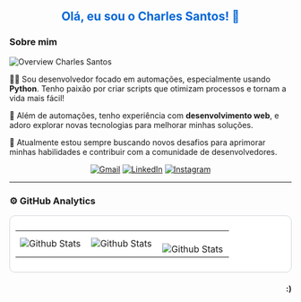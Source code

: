 <h2 align="center" style="color: #0366d6;">Olá, eu sou o Charles Santos! 👋</h2>

### Sobre mim
<img src="https://img.shields.io/static/v1?label=Overview&message=CHARLESSANTOS&color=0366d6&style=for-the-badge&logo=GitHub" alt="Overview Charles Santos">

<p>👨‍💻 Sou desenvolvedor focado em automações, especialmente usando <strong>Python</strong>. Tenho paixão por criar scripts que otimizam processos e tornam a vida mais fácil!</p>

<p>🔧 Além de automações, tenho experiência com <strong>desenvolvimento web</strong>, e adoro explorar novas tecnologias para melhorar minhas soluções.</p>

<p>🚀 Atualmente estou sempre buscando novos desafios para aprimorar minhas habilidades e contribuir com a comunidade de desenvolvedores.</p>

<p align="center">
  <a href="mailto:chafnds@gmail.com" title="Gmail">
  <img src="https://img.shields.io/badge/-Gmail-FF0000?style=flat-square&labelColor=FF0000&logo=gmail&logoColor=white" alt="Gmail"/></a>
  <a href="https://www.linkedin.com/in/charles-santos-214458215/" title="LinkedIn">
  <img src="https://img.shields.io/badge/-Linkedin-0e76a8?style=flat-square&logo=Linkedin&logoColor=white" alt="LinkedIn"/></a>
  <a href="https://www.instagram.com/charleschicoo" title="Instagram">
  <img src="https://img.shields.io/badge/-Instagram-DF0174?style=flat-square&labelColor=DF0174&logo=instagram&logoColor=white" alt="Instagram"/></a>
</p>

---

### ⚙️ GitHub Analytics

<div style="background-color: #ffffff; padding: 10px; border-radius: 10px; border: 1px solid #d1d5da;">
  <table>
    <tr>
      <td>
        <img
          align="left"
          src="https://github-readme-stats.vercel.app/api?username=charleschico&theme=blue&hide_border=false&include_all_commits=true"
          alt="Github Stats"
        />
      </td>
      <td>
        <img
          align="left"
          src="https://github-readme-stats.vercel.app/api/top-langs/?username=charleschico&theme=blue&hide_border=false&include_all_commits=true&count_private=true&layout=compact"
          alt="Github Stats"
        />
      </td>
      <td>
        <br />
        <img
          align="left"
          src="https://github-readme-streak-stats.herokuapp.com/?user=charleschico&theme=blue&hide_border=false"
          alt="Github Stats"
        />
      </td>
    </tr>
  </table>
</div>

<h4 align="right"> 
  :)
</h4>
